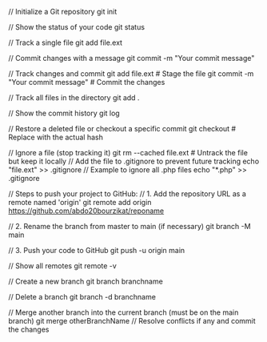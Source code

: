 // Initialize a Git repository
git init

// Show the status of your code
git status

// Track a single file
git add file.ext

// Commit changes with a message
git commit -m "Your commit message"

// Track changes and commit
git add file.ext  # Stage the file
git commit -m "Your commit message"  # Commit the changes

// Track all files in the directory
git add .

// Show the commit history
git log

// Restore a deleted file or checkout a specific commit
git checkout <commit-hash>  # Replace <commit-hash> with the actual hash

// Ignore a file (stop tracking it)
git rm --cached file.ext  # Untrack the file but keep it locally
// Add the file to .gitignore to prevent future tracking
echo "file.ext" >> .gitignore
// Example to ignore all .php files
echo "*.php" >> .gitignore

// Steps to push your project to GitHub:
// 1. Add the repository URL as a remote named 'origin'
git remote add origin https://github.com/abdo20bourzikat/reponame

// 2. Rename the branch from master to main (if necessary)
git branch -M main

// 3. Push your code to GitHub
git push -u origin main

// Show all remotes
git remote -v

// Create a new branch
git branch branchname

// Delete a branch
git branch -d branchname

// Merge another branch into the current branch (must be on the main branch)
git merge otherBranchName
// Resolve conflicts if any and commit the changes
